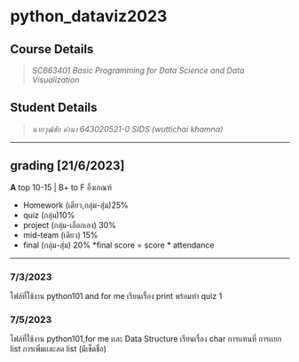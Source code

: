 # python_dataviz2023 #
## Course Details  ##
> *SC663401 Basic Programming for Data Science and Data Visualization*
## Student Details ## 
> *นายวุฒิชัย คำนา  643020521-0 SIDS (wuttichai khamna)*
-------------------------------------------------------------- 
## grading [21/6/2023]
**A** top 10-15 | B+ to F อิ้งเกณฑ์
- Homework (เดียว,กลุ่ม-สุ่ม)25%
- quiz (กลุ่ม)10%
- project (กลุ่ม-เลือกเอง) 30%
- mid-team (เดียว) 15%
- final (กลุ่ม-สุ่ม) 20%
*final score = score * attendance
---------------------------------------------------------------
### 7/3/2023
ไฟล์ที่ใช้งาน python101 and for me 
เรียนเรื่อง print พร้อมทำ quiz 1
### 7/5/2023 
ไฟล์ที่ใช้งาน python101,for me เเละ Data Structure
เรียนเรื่อง char การเเทนที่ การเเยก list การเพิ่มเเละลด list (มีเช็ดชื่อ)
